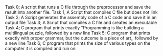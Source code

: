 Task 0; A script that runs a C file through the preprocessor and save the result into another file.
Task 1; A Script that compiles C file but does not link
Task 2; A Script generates the assembly code of a C code and save it in an output file
Task 3; A Script that compiles a C file and creates an executable
Task 4; C program that prints exactly "Programming is like building a multilingual puzzle, followed by a new line
Task 5;  C program that prints exactly with proper grammar, but the outcome is a piece of art,, followed by a new line
Task 6; C program that prints the size of various types on the computer it is compiled and run on
